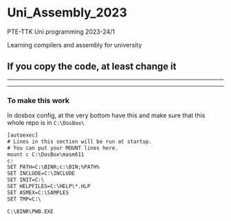 # Uni_Assembly_2023

PTE-TTK Uni programming 2023-24/1

Learning compilers and assembly for university

## If you copy the code, at least change it

---
---

### To make this work

In dosbox config, at the very bottom have this
and make sure that this whole repo is in ```C:\DosBox\```

``` txt
[autoexec]
# Lines in this section will be run at startup.
# You can put your MOUNT lines here.
mount c C:\DosBox\masm611
c:
SET PATH=C:\BINR;c:\BIN;%PATH%
SET INCLUDE=C:\INCLUDE
SET INIT=C:\
SET HELPFILES=C:\HELP\*.HLP
SET ASMEX=C:\SAMPLES
SET TMP=C:\

C:\BINR\PWB.EXE
```
